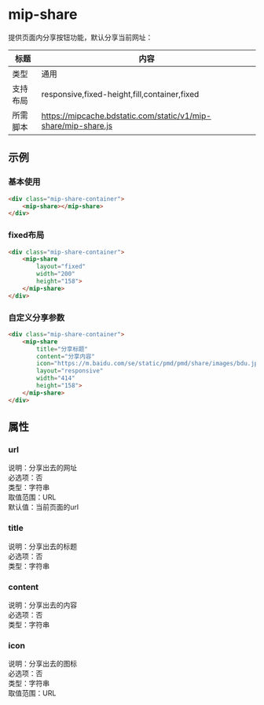 # mip-share

提供页面内分享按钮功能，默认分享当前网址：

标题|内容
----|----
类型|通用
支持布局|responsive,fixed-height,fill,container,fixed
所需脚本|https://mipcache.bdstatic.com/static/v1/mip-share/mip-share.js


## 示例

### 基本使用

```html
<div class="mip-share-container">
    <mip-share></mip-share>
</div>
```

### fixed布局

```html
<div class="mip-share-container">
    <mip-share 
        layout="fixed"
        width="200"
        height="158">
    </mip-share>
</div>
```

### 自定义分享参数

```html
<div class="mip-share-container">
    <mip-share 
        title="分享标题" 
        content="分享内容" 
        icon="https://m.baidu.com/se/static/pmd/pmd/share/images/bdu.jpg" 
        layout="responsive"
        width="414"
        height="158">
    </mip-share>
</div>
```

## 属性

### url

说明：分享出去的网址  
必选项：否  
类型：字符串  
取值范围：URL    
默认值：当前页面的url

### title

说明：分享出去的标题  
必选项：否  
类型：字符串

### content

说明：分享出去的内容  
必选项：否  
类型：字符串

### icon

说明：分享出去的图标  
必选项：否  
类型：字符串  
取值范围：URL
